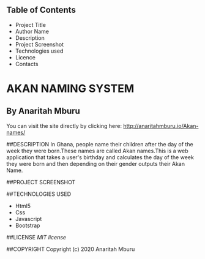 ## Table of Contents

- Project Title
- Author Name
- Description
- Project Screenshot
- Technologies used
- Licence
- Contacts

# AKAN NAMING SYSTEM
## By **Anaritah Mburu**

You can visit the site directly by clicking here: http://anaritahmburu.io/Akan-names/


##DESCRIPTION
In Ghana, people name their children after the day of the week they were born.These names are called Akan names.This is a web application that takes a user's birthday and calculates the day of the week they were born and then depending on their gender outputs their Akan Name. 

##PROJECT  SCREENSHOT

##TECHNOLOGIES USED
 * Html5
  * Css
  * Javascript
  * Bootstrap

  ##LICENSE
  *MIT license*

  ##COPYRIGHT
  Copyright (c) 2020 Anaritah Mburu
  


